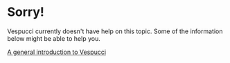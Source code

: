 # Sorry!

Vespucci currently doesn't have help on this topic. Some of the information below might be able to help you.

[A general introduction to Vespucci](intro.html)